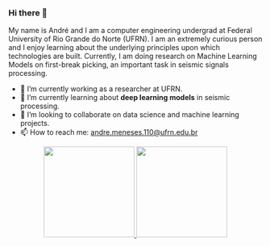 ### Hi there 👋
My name is André and I am a computer engineering undergrad at Federal University of Rio Grande do Norte (UFRN). I am an extremely curious person and I enjoy learning about the underlying principles upon which technologies are built. Currently, I am doing research on Machine Learning Models on first-break picking, an important task in seismic signals processing. 

- 🔭 I’m currently working as a researcher at UFRN.
- 🌱 I’m currently learning about **deep learning models** in seismic processing. 
- 👯 I’m looking to collaborate on data science and machine learning projects.
- 📫 How to reach me: andre.meneses.110@ufrn.edu.br

<div align="center">
  <a href="https://github.com/andre-meneses">
  <img height="180em" src="https://github-readme-stats-sigma-five.vercel.app/api?username=andre-meneses&show_icons=true&theme=github_dark&include_all_commits=true&count_private=true"/>
  <img height="180em" src="https://github-readme-stats-sigma-five.vercel.app/api/top-langs/?username=andre-meneses&layout=compact&langs_count=7&theme=github_dark"/></a>
</div>

<!--
**andre-meneses/andre-meneses** is a ✨ _special_ ✨ repository because its `README.md` (this file) appears on your GitHub profile.

Here are some ideas to get you started:

- 🔭 I’m currently working on ...
- 🌱 I’m currently learning ...
- 👯 I’m looking to collaborate on ...
- 🤔 I’m looking for help with ...
- 💬 Ask me about ...
- 📫 How to reach me: ...
- 😄 Pronouns: ...
- ⚡ Fun fact: ...
-->
